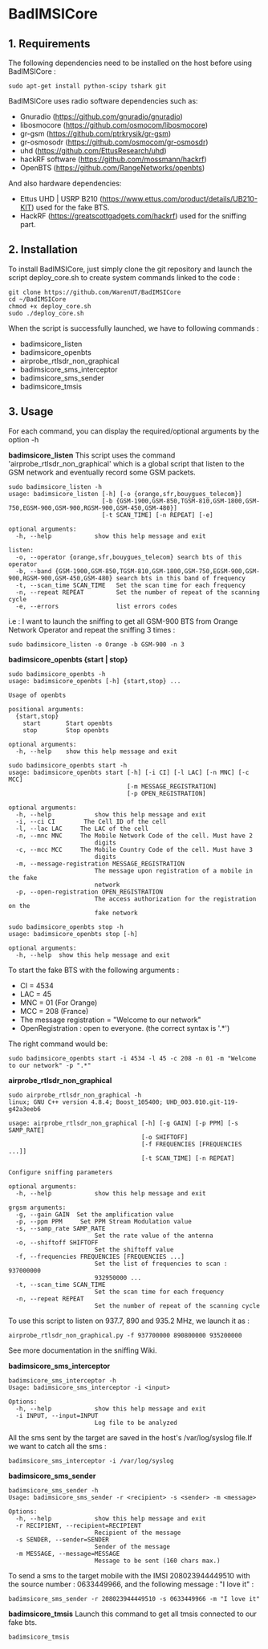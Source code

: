 # BadIMSICore

## 1. Requirements 

The following dependencies need to be installed on the host before using BadIMSICore :
```
sudo apt-get install python-scipy tshark git 
```
BadIMSICore uses radio software dependencies such as:
- Gnuradio (https://github.com/gnuradio/gnuradio)
- libosmocore (https://github.com/osmocom/libosmocore)
- gr-gsm (https://github.com/ptrkrysik/gr-gsm)
- gr-osmosodr (https://github.com/osmocom/gr-osmosdr)
- uhd (https://github.com/EttusResearch/uhd)
- hackRF software (https://github.com/mossmann/hackrf)
- OpenBTS (https://github.com/RangeNetworks/openbts)

And also hardware dependencies:
- Ettus UHD | USRP B210 (https://www.ettus.com/product/details/UB210-KIT) used for the fake BTS.
- HackRF (https://greatscottgadgets.com/hackrf) used for the sniffing part.

## 2. Installation
To install BadIMSICore, just simply clone the git repository and launch the script deploy_core.sh to create system commands linked to the code :
```
git clone https://github.com/WarenUT/BadIMSICore 
cd ~/BadIMSICore
chmod +x deploy_core.sh
sudo ./deploy_core.sh
```
When the script is successfully launched, we have to following commands :
* badimsicore_listen
* badimsicore_openbts
* airprobe_rtlsdr_non_graphical
* badimsicore_sms_interceptor
* badimsicore_sms_sender
* badimsicore_tmsis

## 3. Usage 
For each command, you can display the required/optional arguments by the option -h

**badimsicore_listen**
This script uses the command 'airprobe_rtlsdr_non_graphical' which is a global script that listen to the GSM network and eventually record some GSM packets.  
```
sudo badimsicore_listen -h
usage: badimsicore_listen [-h] [-o {orange,sfr,bouygues_telecom}]
                          [-b {GSM-1900,GSM-850,TGSM-810,GSM-1800,GSM-750,EGSM-900,GSM-900,RGSM-900,GSM-450,GSM-480}]
                          [-t SCAN_TIME] [-n REPEAT] [-e]

optional arguments:
  -h, --help            show this help message and exit

listen:
  -o, --operator {orange,sfr,bouygues_telecom} search bts of this operator
  -b, --band {GSM-1900,GSM-850,TGSM-810,GSM-1800,GSM-750,EGSM-900,GSM-900,RGSM-900,GSM-450,GSM-480} search bts in this band of frequency
  -t, --scan_time SCAN_TIME   Set the scan time for each frequency
  -n, --repeat REPEAT         Set the number of repeat of the scanning cycle
  -e, --errors                list errors codes

```
i.e : I want to launch the sniffing to get all GSM-900 BTS from Orange Network Operator and repeat the sniffing 3 times :
```
sudo badimsicore_listen -o Orange -b GSM-900 -n 3
```

**badimsicore_openbts {start | stop}**
```
sudo badimsicore_openbts -h
usage: badimsicore_openbts [-h] {start,stop} ...

Usage of openbts

positional arguments:
  {start,stop}
    start       Start openbts
    stop        Stop openbts

optional arguments:
  -h, --help    show this help message and exit
  
sudo badimsicore_openbts start -h
usage: badimsicore_openbts start [-h] [-i CI] [-l LAC] [-n MNC] [-c MCC]
                                 [-m MESSAGE_REGISTRATION]
                                 [-p OPEN_REGISTRATION]

optional arguments:
  -h, --help            show this help message and exit
  -i, --ci CI        The Cell ID of the cell
  -l, --lac LAC     The LAC of the cell
  -n, --mnc MNC     The Mobile Network Code of the cell. Must have 2
                        digits
  -c, --mcc MCC     The Mobile Country Code of the cell. Must have 3
                        digits
  -m, --message-registration MESSAGE_REGISTRATION
                        The message upon registration of a mobile in the fake
                        network
  -p, --open-registration OPEN_REGISTRATION
                        The access authorization for the registration on the
                        fake network  
```
```
sudo badimsicore_openbts stop -h 
usage: badimsicore_openbts stop [-h]

optional arguments:
  -h, --help  show this help message and exit
```
To start the fake BTS with the following arguments :
- CI = 4534
- LAC = 45
- MNC = 01 (For Orange)
- MCC = 208 (France)
- The message registration = "Welcome to our network"
- OpenRegistration : open to everyone. (the correct syntax is '.*')

The right command would be:
```
sudo badimsicore_openbts start -i 4534 -l 45 -c 208 -n 01 -m "Welcome to our network" -p ".*"
```

**airprobe_rtlsdr_non_graphical**
```
sudo airprobe_rtlsdr_non_graphical -h
linux; GNU C++ version 4.8.4; Boost_105400; UHD_003.010.git-119-g42a3eeb6

usage: airprobe_rtlsdr_non_graphical [-h] [-g GAIN] [-p PPM] [-s SAMP_RATE]
                                     [-o SHIFTOFF]
                                     [-f FREQUENCIES [FREQUENCIES ...]]
                                     [-t SCAN_TIME] [-n REPEAT]

Configure sniffing parameters

optional arguments:
  -h, --help            show this help message and exit

grgsm arguments:
  -g, --gain GAIN  Set the amplification value
  -p, --ppm PPM     Set PPM Stream Modulation value
  -s, --samp_rate SAMP_RATE
                        Set the rate value of the antenna
  -o, --shiftoff SHIFTOFF
                        Set the shiftoff value
  -f, --frequencies FREQUENCIES [FREQUENCIES ...]
                        Set the list of frequencies to scan : 937000000
                        932950000 ...
  -t, --scan_time SCAN_TIME
                        Set the scan time for each frequency
  -n, --repeat REPEAT
                        Set the number of repeat of the scanning cycle
```
To use this script to listen on 937.7, 890 and 935.2 MHz, we launch it as :
``` 
airprobe_rtlsdr_non_graphical.py -f 937700000 890800000 935200000
``` 
See more documentation in the sniffing Wiki.


**badimsicore_sms_interceptor**
```
badimsicore_sms_interceptor -h
Usage: badimsicore_sms_interceptor -i <input>

Options:
  -h, --help            show this help message and exit
  -i INPUT, --input=INPUT
                        Log file to be analyzed
```
All the sms sent by the target are saved in the host's /var/log/syslog file.If we want to catch all the sms :
```
badimsicore_sms_interceptor -i /var/log/syslog 
```

**badimsicore_sms_sender**
```
badimsicore_sms_sender -h
Usage: badimsicore_sms_sender -r <recipient> -s <sender> -m <message>

Options:
  -h, --help            show this help message and exit
  -r RECIPIENT, --recipient=RECIPIENT
                        Recipient of the message
  -s SENDER, --sender=SENDER
                        Sender of the message
  -m MESSAGE, --message=MESSAGE
                        Message to be sent (160 chars max.)
```
To send a sms to the target mobile with the IMSI 208023944449510 with the source number : 0633449966, and the following message : "I love it" :
```
badimsicore_sms_sender -r 208023944449510 -s 0633449966 -m "I love it"
```

**badimsicore_tmsis**
Launch this command to get all tmsis connected to our fake bts.
```
badimsicore_tmsis
```

